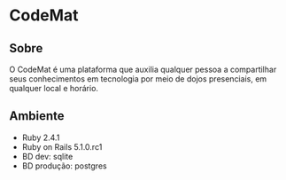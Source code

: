 # CodeMat
## Sobre
O CodeMat é uma plataforma que auxilia qualquer pessoa a compartilhar seus conhecimentos em tecnologia por meio de dojos presenciais, em qualquer local e horário.

## Ambiente
* Ruby 2.4.1
* Ruby on Rails 5.1.0.rc1
* BD dev: sqlite
* BD produção: postgres
